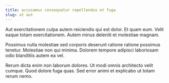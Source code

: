 ```yaml
---
title: accusamus consequatur repellendus et fuga
slug: ut aut
---
```


Aut exercitationem culpa autem reiciendis qui est dolor. Et quam eum. Velit eaque totam exercitationem. Autem minus deleniti et molestiae magnam.

Possimus nulla molestiae sed corporis deserunt ratione ratione possimus tenetur. Molestiae non qui minima. Dolorem tempore adipisci laboriosam odio blanditiis autem ea vel.

Rerum dicta enim non laborum dolores. Ut modi omnis architecto velit cumque. Quod dolore fuga quas. Sed error animi et explicabo ut totam rerum nemo.

